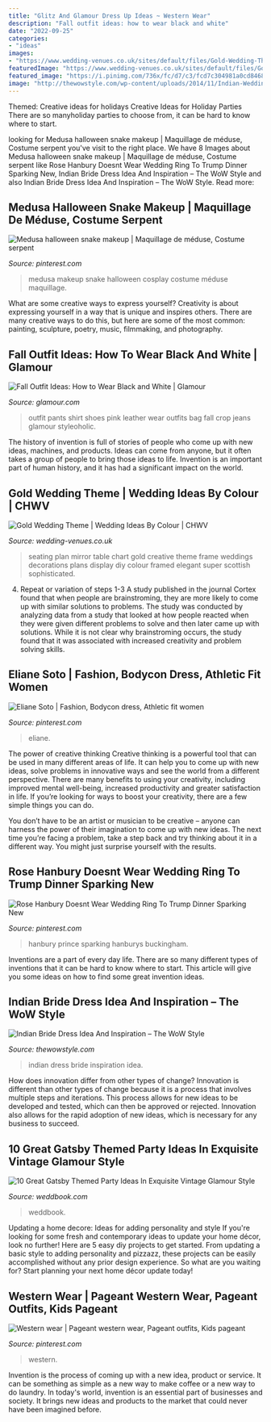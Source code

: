 ```yaml
---
title: "Glitz And Glamour Dress Up Ideas ~ Western Wear"
description: "Fall outfit ideas: how to wear black and white"
date: "2022-09-25"
categories:
- "ideas"
images:
- "https://www.wedding-venues.co.uk/sites/default/files/Gold-Wedding-Theme-Craig-EvaSandersPhotography.jpg"
featuredImage: "https://www.wedding-venues.co.uk/sites/default/files/Gold-Wedding-Theme-Craig-EvaSandersPhotography.jpg"
featured_image: "https://i.pinimg.com/736x/fc/d7/c3/fcd7c304981a0cd8468277a28ffbd644.jpg"
image: "http://thewowstyle.com/wp-content/uploads/2014/11/Indian-Wedding-Dress-Ideas-and-Inspiration.jpg"
---
```



Themed: Creative ideas for holidays
Creative Ideas for Holiday Parties
There are so manyholiday parties to choose from, it can be hard to know where to start.

	

		
looking for Medusa halloween snake makeup | Maquillage de méduse, Costume serpent you've visit to the right place. We have 8 Images about Medusa halloween snake makeup | Maquillage de méduse, Costume serpent like Rose Hanbury Doesnt Wear Wedding Ring To Trump Dinner Sparking New, Indian Bride Dress Idea And Inspiration – The WoW Style and also Indian Bride Dress Idea And Inspiration – The WoW Style. Read more:
		
    
## Medusa Halloween Snake Makeup | Maquillage De Méduse, Costume Serpent

<img loading=lazy src="https://i.pinimg.com/736x/fc/d7/c3/fcd7c304981a0cd8468277a28ffbd644.jpg" onerror="this.onerror=null;this.src='https://tse3.mm.bing.net/th?id=OIP.PsHy3vUuQ_lQexjxy4V0aQHaNL&amp;pid=15.1';" alt="Medusa halloween snake makeup | Maquillage de méduse, Costume serpent">

_Source: pinterest.com_

>medusa makeup snake halloween cosplay costume méduse maquillage. 

	

What are some creative ways to express yourself?
Creativity is about expressing yourself in a way that is unique and inspires others. There are many creative ways to do this, but here are some of the most common: painting, sculpture, poetry, music, filmmaking, and photography.

    
## Fall Outfit Ideas: How To Wear Black And White | Glamour

<img loading=lazy src="https://media.glamour.com/photos/56963f7fd9dab9ff41b56a82/master/h_1025,c_limit/slideshow-black-white-27-black-white-luella-june-main.jpg" onerror="this.onerror=null;this.src='https://tse3.mm.bing.net/th?id=OIP.J85neDBqDnSJLaawidoJ5AHaLH&amp;pid=15.1';" alt="Fall Outfit Ideas: How to Wear Black and White | Glamour">

_Source: glamour.com_

>outfit pants shirt shoes pink leather wear outfits bag fall crop jeans glamour styleoholic. 

	

The history of invention is full of stories of people who come up with new ideas, machines, and products. Ideas can come from anyone, but it often takes a group of people to bring those ideas to life. Invention is an important part of human history, and it has had a significant impact on the world.

    
## Gold Wedding Theme | Wedding Ideas By Colour | CHWV

<img loading=lazy src="https://www.wedding-venues.co.uk/sites/default/files/Gold-Wedding-Theme-Craig-EvaSandersPhotography.jpg" onerror="this.onerror=null;this.src='https://tse2.mm.bing.net/th?id=OIP.dWKgoVLImyNx_mg_P3pyGQHaLH&amp;pid=15.1';" alt="Gold Wedding Theme | Wedding Ideas By Colour | CHWV">

_Source: wedding-venues.co.uk_

>seating plan mirror table chart gold creative theme frame weddings decorations plans display diy colour framed elegant super scottish sophisticated. 

	

4. Repeat or variation of steps 1-3
A study published in the journal Cortex found that when people are brainstroming, they are more likely to come up with similar solutions to problems. The study was conducted by analyzing data from a study that looked at how people reacted when they were given different problems to solve and then later came up with solutions. While it is not clear why brainstroming occurs, the study found that it was associated with increased creativity and problem solving skills.

    
## Eliane Soto | Fashion, Bodycon Dress, Athletic Fit Women

<img loading=lazy src="https://i.pinimg.com/736x/d1/58/89/d15889d218acaa2c03c8728c440b4139.jpg" onerror="this.onerror=null;this.src='https://tse2.mm.bing.net/th?id=OIP.hSFhysTWnXZNj4T91td_6wHaMo&amp;pid=15.1';" alt="Eliane Soto | Fashion, Bodycon dress, Athletic fit women">

_Source: pinterest.com_

>eliane. 

	

The power of creative thinking
Creative thinking is a powerful tool that can be used in many different areas of life. It can help you to come up with new ideas, solve problems in innovative ways and see the world from a different perspective.
There are many benefits to using your creativity, including improved mental well-being, increased productivity and greater satisfaction in life. If you’re looking for ways to boost your creativity, there are a few simple things you can do.

You don’t have to be an artist or musician to be creative – anyone can harness the power of their imagination to come up with new ideas. The next time you’re facing a problem, take a step back and try thinking about it in a different way. You might just surprise yourself with the results.

    
## Rose Hanbury Doesnt Wear Wedding Ring To Trump Dinner Sparking New

<img loading=lazy src="https://i.pinimg.com/736x/73/13/32/7313326feecb47f10f29c9cecfb2d846.jpg" onerror="this.onerror=null;this.src='https://tse1.mm.bing.net/th?id=OIP.hx_tNzQtUZhaKxoqo-8s3gHaL8&amp;pid=15.1';" alt="Rose Hanbury Doesnt Wear Wedding Ring To Trump Dinner Sparking New">

_Source: pinterest.com_

>hanbury prince sparking hanburys buckingham. 

	

Inventions are a part of every day life. There are so many different types of inventions that it can be hard to know where to start. This article will give you some ideas on how to find some great invention ideas.

    
## Indian Bride Dress Idea And Inspiration – The WoW Style

<img loading=lazy src="http://thewowstyle.com/wp-content/uploads/2014/11/Indian-Wedding-Dress-Ideas-and-Inspiration.jpg" onerror="this.onerror=null;this.src='https://tse2.mm.bing.net/th?id=OIP.FQzPZUq-oYEd8aAeYhNYYQHaNS&amp;pid=15.1';" alt="Indian Bride Dress Idea And Inspiration – The WoW Style">

_Source: thewowstyle.com_

>indian dress bride inspiration idea. 

	

How does innovation differ from other types of change?
Innovation is different than other types of change because it is a process that involves multiple steps and iterations. This process allows for new ideas to be developed and tested, which can then be approved or rejected. Innovation also allows for the rapid adoption of new ideas, which is necessary for any business to succeed.

    
## 10 Great Gatsby Themed Party Ideas In Exquisite Vintage Glamour Style

<img loading=lazy src="http://s3.weddbook.me/t1/2/3/6/2369991/10-great-gatsby-themed-party-ideas-in-exquisite-vintage-glamour-style.jpg" onerror="this.onerror=null;this.src='https://tse4.mm.bing.net/th?id=OIP.CvkU59nmaHvUfxRSGHne1gHaLL&amp;pid=15.1';" alt="10 Great Gatsby Themed Party Ideas In Exquisite Vintage Glamour Style">

_Source: weddbook.com_

>weddbook. 

	

Updating a home decore: Ideas for adding personality and style
If you're looking for some fresh and contemporary ideas to update your home décor, look no further! Here are 5 easy diy projects to get started. From updating a basic style to adding personality and pizzazz, these projects can be easily accomplished without any prior design experience. So what are you waiting for? Start planning your next home décor update today!

    
## Western Wear | Pageant Western Wear, Pageant Outfits, Kids Pageant

<img loading=lazy src="https://i.pinimg.com/736x/54/08/df/5408dfce868edda59d0dc3609e7f37c8--beauty-pageant-pageant-dresses.jpg" onerror="this.onerror=null;this.src='https://tse1.mm.bing.net/th?id=OIP.CfhIN_jEk7vCmkBpDfsYgAAAAA&amp;pid=15.1';" alt="Western wear | Pageant western wear, Pageant outfits, Kids pageant">

_Source: pinterest.com_

>western. 

	

Invention is the process of coming up with a new idea, product or service. It can be something as simple as a new way to make coffee or a new way to do laundry. In today's world, invention is an essential part of businesses and society. It brings new ideas and products to the market that could never have been imagined before.

